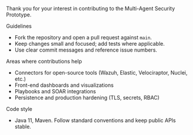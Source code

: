 Thank you for your interest in contributing to the Multi-Agent Security Prototype.

Guidelines
- Fork the repository and open a pull request against `main`.
- Keep changes small and focused; add tests where applicable.
- Use clear commit messages and reference issue numbers.

Areas where contributions help
- Connectors for open-source tools (Wazuh, Elastic, Velociraptor, Nuclei, etc.)
- Front-end dashboards and visualizations
- Playbooks and SOAR integrations
- Persistence and production hardening (TLS, secrets, RBAC)

Code style
- Java 11, Maven. Follow standard conventions and keep public APIs stable.
